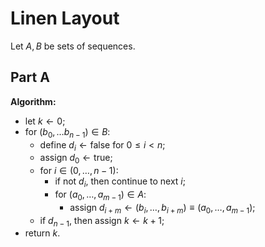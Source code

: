 <!-- day19.md -->
<!-- Copyright (c) 2024-2025 Ishan Pranav -->
<!-- Licensed under the MIT license. -->

<!-- Linen Layout -->

# Linen Layout

Let $A,B$ be sets of sequences.

## Part A

**Algorithm:**

* let $k\leftarrow 0$;
* for $(b_0,\dots b_{n-1})\in B$:
  * define $d_i\leftarrow\mathrm{false}$ for $0\leq i\lt n$;
  * assign $d_0\leftarrow\mathrm{true}$;
  * for $i\in(0,\dots,n-1)$:
    * if not $d_i$, then continue to next $i$;
    * for $(a_0,\dots,a_{m-1})\in A$:
      * assign $d_{i+m}\leftarrow(b_i,\dots,b_{i+m})\equiv(a_0,\dots,a_{m-1})$;
  * if $d_{n-1}$, then assign $k\leftarrow k+1$;
* return $k$.

